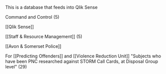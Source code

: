 This is a database that feeds into Qlik Sense

Command and Control (5) 

[[Qlik Sense]]

[[Staff & Resource Management]]  (5)

[[Avon & Somerset Police]]

For [[Predicting Offenders]] and [[Violence Reduction Unit]] "Subjects who have been PNC researched against STORM Call Cards, at Disposal Group level" (29)
